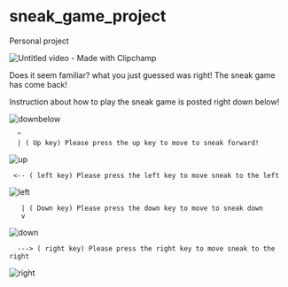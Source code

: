 # sneak_game_project
Personal project 


![Untitled video - Made with Clipchamp](https://user-images.githubusercontent.com/39882035/225111515-b22cc3cc-33bc-4442-873f-1b79a91e4074.gif)

Does it seem familiar? what you just guessed was right! The sneak game has come back!

Instruction about how to play the sneak game is posted right down below!

![downbelow](https://user-images.githubusercontent.com/39882035/225113333-b13a18b9-de68-44c6-bd62-a9305cc2b2d9.gif)
    
      ^    
      | ( Up key) Please press the up key to move to sneak forward!
      
      
![up](https://user-images.githubusercontent.com/39882035/225115686-f46093b6-81cd-4872-a128-a4c1290e4110.gif)

  
     <-- ( left key) Please press the left key to move sneak to the left
      
![left](https://user-images.githubusercontent.com/39882035/225115937-f7912839-6456-4f27-9329-0626a45942c5.gif)


       | ( Down key) Please press the down key to move to sneak down
       v
 
![down](https://user-images.githubusercontent.com/39882035/225116281-b3f6bad4-19ec-486e-a407-b9dd2c4ddf44.gif)

      ---> ( right key) Please press the right key to move sneak to the right
      
![right](https://user-images.githubusercontent.com/39882035/225116434-43d3be70-8478-4c76-a56d-9ec2dc9c1dd2.gif)
